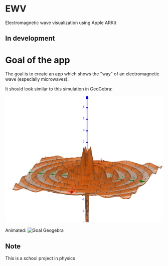# EWV
Electromagnetic wave visualization using Apple ARKit

## In development

# Goal of the app
The goal is to create an app which shows the "way" of an electromagnetic wave (especially microwaves).

It should look similar to this simulation in GeoGebra:

![Goal Geogebra](media/goal_geogebra.jpg)

Animated:
![Goal Geogebra](media/goal_geogebra_animated.gif)

## Note
This is a school project in physics
